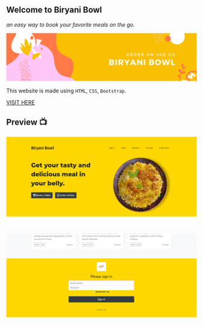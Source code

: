 ## Welcome to Biryani Bowl
_an easy way to book your favorite meals on the go._

![image](biryani-bowl.png)

This website is made using `HTML`, `CSS`, `Bootstrap`.

[VISIT HERE](https://codestarsingh.github.io/biryanibowl/ "Click here")

## Preview 📺

![App Screenshot](preview1.png)
<br>
<br>
![App Screenshot](preview2.png)
